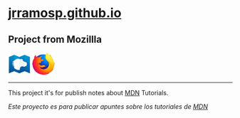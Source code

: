 # [jrramosp.github.io](https://jrramosp.github.io/ "Ir al documento")
## Project from Mozillla

<img src="images/logo-mdn.png" width="50" height="50" alt="Logo MDN">
<img src="images/firefox-logo.png" width="50" height="50" alt="Logo firefox">

___

This project it's for publish notes about [MDN](https://developer.mozilla.org/en-US/docs/Web/Tutorials "Mozilla Site") Tutorials.

_Este proyecto es para publicar apuntes sobre los tutoriales de [MDN](https://developer.mozilla.org/en-US/docs/Web/Tutorials "Mozilla Site")_
